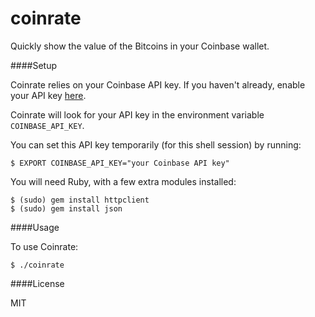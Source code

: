 coinrate
========

Quickly show the value of the Bitcoins in your Coinbase wallet.


####Setup

Coinrate relies on your Coinbase API key. If you haven't already, enable your API key [here](https://coinbase.com/docs/api/authentication).   

Coinrate will look for your API key in the environment variable `COINBASE_API_KEY`.

You can set this API key temporarily (for this shell session) by running:
```
$ EXPORT COINBASE_API_KEY="your Coinbase API key"
```

You will need Ruby, with a few extra modules installed:
```
$ (sudo) gem install httpclient
$ (sudo) gem install json
```


####Usage

To use Coinrate:

```
$ ./coinrate
```

####License

MIT 
